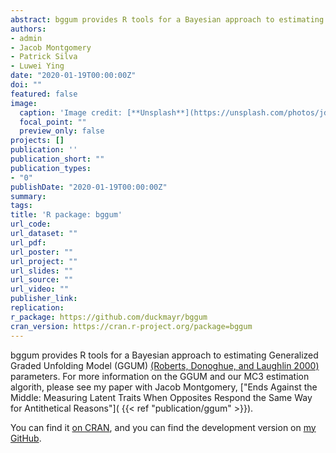 ```yaml
---
abstract: bggum provides R tools for a Bayesian approach to estimating Generalized Graded Unfolding Model (GGUM) (Roberts, Donoghue, and Laughlin 2000) parameters.
authors:
- admin
- Jacob Montgomery
- Patrick Silva
- Luwei Ying
date: "2020-01-19T00:00:00Z"
doi: ""
featured: false
image:
  caption: 'Image credit: [**Unsplash**](https://unsplash.com/photos/jdD8gXaTZsc)'
  focal_point: ""
  preview_only: false
projects: []
publication: ''
publication_short: ""
publication_types:
- "0"
publishDate: "2020-01-19T00:00:00Z"
summary:
tags:
title: 'R package: bggum'
url_code:
url_dataset: ""
url_pdf:
url_poster: ""
url_project: ""
url_slides: ""
url_source: ""
url_video: ""
publisher_link:
replication:
r_package: https://github.com/duckmayr/bggum
cran_version: https://cran.r-project.org/package=bggum
---
```


bggum provides R tools for a Bayesian approach to estimating Generalized Graded Unfolding Model (GGUM) [(Roberts, Donoghue, and Laughlin 2000)](https://doi.org/10.1177/01466216000241001) parameters. For more information on the GGUM and our MC3 estimation algorith, please see my paper with Jacob Montgomery, ["Ends Against the Middle: Measuring Latent Traits When Opposites Respond the Same Way for Antithetical Reasons"]( {{< ref "publication/ggum" >}}).

You can find it [on CRAN](https://cran.r-project.org/package=bggum), and you can find the development version on [my GitHub](https://github.com/duckmayr/bggum).
